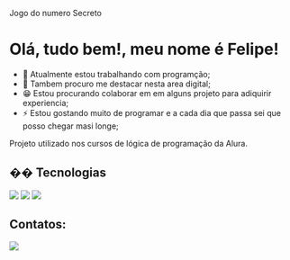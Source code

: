 Jogo do numero Secreto

# Olá, tudo bem!, meu nome é Felipe!

- 🔭 Atualmente estou trabalhando com programção;
- 🚡 Tambem procuro me destacar nesta area digital;
- 😁 Estou procurando colaborar em em alguns projeto para adiquirir experiencia;
- ⚡ Estou gostando muito de programar e a cada dia que passa sei que posso chegar masi longe;

<p>Projeto utilizado nos cursos de lógica de programação da Alura.</p>

## �� Tecnologias
<div>
  <img src="https://img.shields.io/badge/HTML-239120?style=for-the-badge&logo=html5&logoColor=white">
  <img src="https://img.shields.io/badge/CSS-239120?&style=for-the-badge&logo=css3&logoColor=white">
  <img src="https://img.shields.io/badge/JavaScript-F7DF1E?style=for-the-badge&logo=javascript&logoColor=black">
</div>

## Contatos:

<div>
<a href="https://www.linkedin.com/in/felipe-caires-3b2b9333a/" target="_blank"><img loading="lazy" src="https://img.shields.io/badge/-LinkedIn-%230077B5?style=for-the-badge&logo=linkedin&logoColor=white" target="_blank"></a>   
</div>

